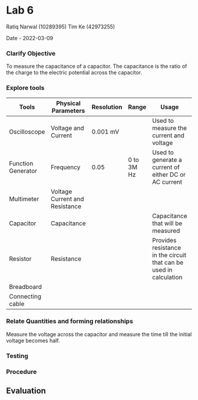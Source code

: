 # Lab 6
Ratiq Narwal (10289395)
Tim Ke (42973255)

Date - 2022-03-09

### Clarify Objective

To measure the capacitance of a capacitor. The capacitance is the ratio of the charge to the electric potential across the capacitor. 

### Explore tools
| Tools              | Physical Parameters            | Resolution | Range      | Usage                                                              | Uncertainty |
| ------------------ | ------------------------------ | ---------- | ---------- | ------------------------------------------------------------------ | ----------- |
| Oscilloscope       | Voltage and Current            | 0.001 mV   |            | Used to measure the current and voltage                            |             |
| Function Generator | Frequency                      | 0.05       | 0 to 3M Hz | Used to generate a current of either DC or AC current              | 0.025 Hz    |
| Multimeter         | Voltage Current and Resistance |            |            |                                                                    |             |
| Capacitor          | Capacitance                    |            |            | Capacitance that will be measured                                  |             |
| Resistor           | Resistance                     |            |            | Provides resistance in the circuit that can be used in calculation |             |
| Breadboard         |                                |            |            |                                                                    |             |
| Connecting cable   |                                |            |            |                                                                    |             |

### Relate Quantities and forming relationships

Measure the voltage across the capacitor and measure the time till the initial voltage becomes half. 


### Testing

### Procedure

## Evaluation